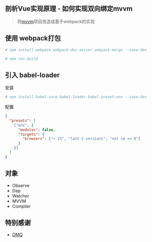 ## 剖析Vue实现原理 - 如何实现双向绑定mvvm 
> 将[mvvm](https://github.com/DMQ/mvvm)项目改造成基于webpack的实现


## 使用 webpack打包
```bash
# npm install webpack webpack-dev-server webpack-merge --save-dev

# npm run build
```


## 引入 babel-loader

安装
```bash
# npm install babel-core babel-loader babel-preset-env --save-dev
```

配置
```json
{
  "presets": [
    ["env", {
      "modules": false,
      "targets": {
        "browsers": ["> 1%", "last 2 versions", "not ie <= 8"]
      }
    }]
  ]
}
```

## 对象
- Observe
- Dep
- Watcher
- MVVM
- Compiler

## 特别感谢

- [DMQ](https://github.com/DMQ)

